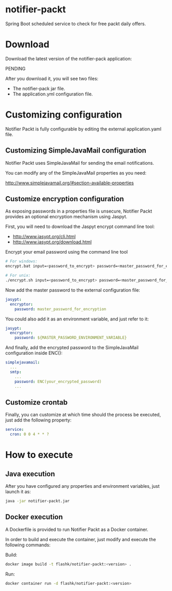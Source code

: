# notifier-packt
Spring Boot scheduled  service to check for free packt daily offers.

# Download
Download the latest version of the notifier-pack application:

PENDING

After you download it, you will see two files:
- The notifier-pack jar file.
- The application.yml configuration file.

# Customizing configuration
Notifier Packt is fully configurable by editing the external application.yaml file.

## Customizing SimpleJavaMail configuration
Notifier Packt uses SimpleJavaMail for sending the email notifications.

You can modify any of the SimpleJavaMail properties as you need:

http://www.simplejavamail.org/#section-available-properties


## Customize encryption configuration

As exposing passwords in a properties file is unsecure, Notifier Packt provides an optional encryption mechanism using Jaspyt.

First, you will need to download the Jaspyt encrypt command line tool:
* http://www.jasypt.org/cli.html
* http://www.jasypt.org/download.html


Encrypt your email password using the command line tool

```bash
# For windows:
encrypt.bat input=<password_to_encrypt> password=<master_password_for_encryption>

# For unix:
./encrypt.sh input=<password_to_encrypt> password=<master_password_for_encryption>
```


Now add the master password to the external configuration file:
```yaml
jasypt:
  encryptor:
    password: master_password_for_encryption
```

You could also add it as an environment variable, and just refer to it:
```yaml
jasypt:
  encryptor:
    password: ${MASTER_PASSWORD_ENVIRONMENT_VARIABLE}
```

And finally, add the encrypted password to the SimpleJavaMail configuration inside ENC():

```yaml
simplejavamail:
  ...
  smtp:
    ...
    password: ENC(your_encrypted_password)
    ...
```
## Customize crontab

Finally, you can customize at which time should the process be executed, just add the following property:

```yaml
service:
  cron: 0 0 4 * * ?
```

# How to execute

## Java execution
After you have configured any properties and environment variables, just launch it as:

```sh
java -jar notifier-packt.jar
```


## Docker execution
A Dockerfile is provided to run Notifier Packt as a Docker container.

In order to build and execute the container, just modify and execute the following commands:

Build:
```sh
docker image build -t flashk/notifier-packt:<version> .
```

Run:
```sh
docker container run -d flashk/notifier-packt:<version>
```  
